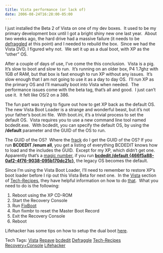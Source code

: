 ```yaml
---
title: Vista performance (or lack of)
date: 2006-08-24T16:28:00-05:00
---
```

I just installed the Beta 2 of Vista on one of my dev boxes.  It used to be my primary development box until I got a bright shiny new one last year.  About two weeks ago, the hard drive had a massive failure (it needs to be [defraggled](http://www.datadocktorn.nu/us_frag1.php) at this point) and I needed to rebuild the box.  Since we had the Vista DVD, I figured why not.  We set it up as a dual boot, with XP as the &#8220;other&#8221; OS.

After a couple of days of use, I&#8217;ve come the this conclusion.  Vista is a pig.  It&#8217;s slow to boot and slow to run.  It&#8217;s running on an older box, P4 1.7ghz with 1GB of RAM, but that box is fast enough to run XP without any issues.  It&#8217;s slow enough that I am not going to use it as a day to day OS.  I&#8217;ll run XP as the primary OS and I&#8217;ll manually boot into Vista when needed.  The performance issues come with the beta tag, that&#8217;s all and good.  I just can&#8217;t use it.  It felt like OS/2 on a 386.

The fun part was trying to figure out how to get XP back as the default OS.  The new Vista Boot Loader is a strange and wonderful beast, but it&#8217;s not your father&#8217;s boot.ini file.  With boot.ini, it&#8217;s a trivial process to set the default OS.  Vista requires you to use a new command line tool named bcdedit.exe.  With bcdedit, you can specify the default OS, by using the **/default** parameter and the GUID of the OS to run.

The GUID of the OS?  Where the [frack](http://www.andrewraff.com/weblog/2006/01/09_frack.php) do I get the GUID of the OS? If you run **BCDEDIT /enum all**, you get a listing of everything BCDEDIT knows how to load and the includes the GUID.  Except for my XP, which didn&#8217;t get one.  Apparently that&#8217;s a [magic number](http://en.wikipedia.org/wiki/Magic_number_%28programming%29), if you run [**bcdedit /default {466f5a88-0af2-4f76-9038-095b170dc21c}**](http://www.microsoft.com/technet/windowsvista/library/85cd5efe-c349-427c-b035-c2719d4af778.mspx#BKMK_default), the legacy OS becomes the default.

Since I&#8217;m using the Vista Boot Loader, I&#8217;ll need to remember to restore XP&#8217;s boot loader before I rip out this Vista Beta for next one.  In the [Vista](http://www.tech-recipes.com/microsoft_vista.html) section of [Tech-Recipes](http://www.tech-recipes.com/), they have helpful information on how to do [that](http://www.tech-recipes.com/microsoft_vista_tips1040.html).  What you need to do is the following:

  1. Reboot using the XP CD-ROM 
  2. Start the Recovery Console 
  3. Run [FixBoot](http://www.microsoft.com/resources/documentation/windows/xp/all/proddocs/en-us/bootcons_fixboot.mspx?mfr=true) 
  4. Run fixmbr to reset the Master Boot Record 
  5. Exit the Recovery Console 
  6. Reboot

Lifehacker has some tips on how to setup the dual boot [here](http://www.lifehacker.com/software/top/windows-vista-beta-how-to-dual-boot-windows-xp-and-windows-vista-179906.php).</p> 

<div>
  Tech Tags: <a href="http://technorati.com/tag/Vista" rel="tag">Vista</a> <a href="http://technorati.com/tag/Repave" rel="tag">Repave</a> <a href="http://technorati.com/tag/bcdedit" rel="tag">bcdedit</a> <a href="http://technorati.com/tag/Defraggle" rel="tag">Defraggle</a> <a href="http://technorati.com/tag/Tech-Recipes" rel="tag">Tech-Recipes</a> <a href="http://technorati.com/tag/Recovery+Console" rel="tag">Recovery+Console</a> <a href="http://technorati.com/tag/Lifehacker" rel="tag">Lifehacker</a>
</div>

